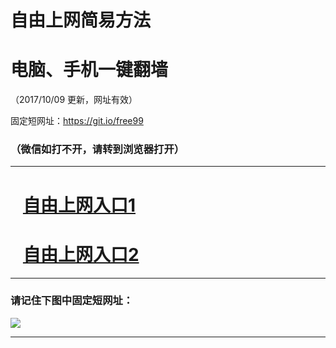 ﻿# 自由上网简易方法

# 电脑、手机一键翻墙

（2017/10/09 更新，网址有效）

固定短网址：https://git.io/free99

### （微信如打不开，请转到浏览器打开）


***





# &nbsp;&nbsp; <a href="http://ft1395729190.fwq-tz-1001.info/fwqtz01.html?t=10090011550 " target="_blank">自由上网入口1</a>
# &nbsp;&nbsp; <a href="http://ft1183514729.fwq-tz-1002.info/fwqtz02.html?t=100900123226 " target="_blank">自由上网入口2</a>
***

### 请记住下图中固定短网址：

<img src="https://s3-us-west-2.amazonaws.com/fwq-1001/yjfq-20170905okok.png" /> 


***


